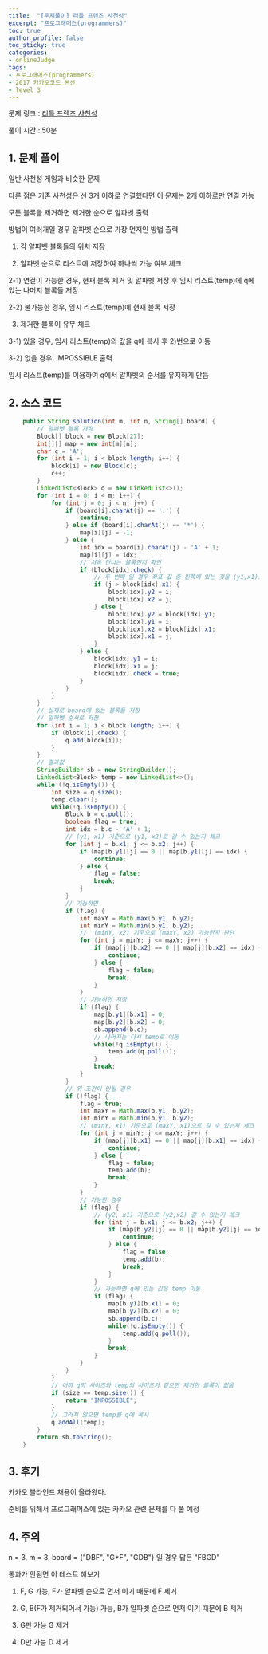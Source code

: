 ```yaml
---
title:  "[문제풀이] 리틀 프렌즈 사천성"
excerpt: "프로그래머스(programmers)"
toc: true
author_profile: false
toc_sticky: true
categories:
- onlineJudge
tags:
- 프로그래머스(programmers)
- 2017 카카오코드 본선
- level 3
---
```


문제 링크 : [리틀 프렌즈 사천성](https://programmers.co.kr/learn/courses/30/lessons/1836)

풀이 시간 : 50분


## 1. 문제 풀이

일반 사천성 게임과 비슷한 문제

다른 점은 기존 사천성은 선 3개 이하로 연결했다면 이 문제는 2개 이하로만 연결 가능

모든 블록을 제거하면 제거한 순으로 알파벳 출력

방법이 여러개일 경우 알파벳 순으로 가장 먼저인 방법 출력

1) 각 알파벳 블록들의 위치 저장

2) 알파벳 순으로 리스트에 저장하여 하나씩 가능 여부 체크

2-1) 연결이 가능한 경우, 현재 블록 제거 및 알파벳 저장 후 임시 리스트(temp)에 q에 있는 나머지 블록들 저장

2-2) 불가능한 경우, 임시 리스트(temp)에 현재 블록 저장

3) 제거한 블록이 유무 체크

3-1) 있을 경우, 임시 리스트(temp)의 값을 q에 복사 후 2)번으로 이동

3-2) 없을 경우, IMPOSSIBLE 출력

임시 리스트(temp)를 이용하여 q에서 알파벳의 순서를 유지하게 만듬


## 2. 소스 코드

```java
    public String solution(int m, int n, String[] board) {
		// 알파벳 블록 저장
		Block[] block = new Block[27];
		int[][] map = new int[m][n];
		char c = 'A';
		for (int i = 1; i < block.length; i++) {
			block[i] = new Block(c);
			c++;
		}
		LinkedList<Block> q = new LinkedList<>();
		for (int i = 0; i < m; i++) {
			for (int j = 0; j < n; j++) {
				if (board[i].charAt(j) == '.') {
					continue;
				} else if (board[i].charAt(j) == '*') {
					map[i][j] = -1;
				} else {
					int idx = board[i].charAt(j) - 'A' + 1;
					map[i][j] = idx;
					// 처음 만나는 블록인지 확인
					if (block[idx].check) {
						// 두 번째 일 경우 좌표 값 중 왼쪽에 있는 것을 (y1,x1)으로 변경
						if (j > block[idx].x1) {
							block[idx].y2 = i;
							block[idx].x2 = j;
						} else {
							block[idx].y2 = block[idx].y1;
							block[idx].y1 = i;
							block[idx].x2 = block[idx].x1;
							block[idx].x1 = j;
						}
					} else {
						block[idx].y1 = i;
						block[idx].x1 = j;
						block[idx].check = true;
					}
				}
			}
		}
		// 실제로 board에 있는 블록들 저장
		// 알파벳 순서로 저장
		for (int i = 1; i < block.length; i++) {
			if (block[i].check) {
				q.add(block[i]);
			}
		}
		// 결과값
		StringBuilder sb = new StringBuilder();
		LinkedList<Block> temp = new LinkedList<>();
		while (!q.isEmpty()) {
			int size = q.size();
			temp.clear();
			while(!q.isEmpty()) {
				Block b = q.poll();
				boolean flag = true;
				int idx = b.c - 'A' + 1;
				// (y1, x1) 기준으로 (y1, x2)로 갈 수 있는지 체크
				for (int j = b.x1; j <= b.x2; j++) {
					if (map[b.y1][j] == 0 || map[b.y1][j] == idx) {
						continue;
					} else {
						flag = false;
						break;
					}
				}
				// 가능하면
				if (flag) {
					int maxY = Math.max(b.y1, b.y2);
					int minY = Math.min(b.y1, b.y2);
					//  (minY, x2) 기준으로 (maxY, x2) 가능한지 판단
					for (int j = minY; j <= maxY; j++) {
						if (map[j][b.x2] == 0 || map[j][b.x2] == idx) {
							continue;
						} else {
							flag = false;
							break;
						}
					}
					// 가능하면 저장
					if (flag) {
						map[b.y1][b.x1] = 0;
						map[b.y2][b.x2] = 0;
						sb.append(b.c);
						// 나머지는 다시 temp로 이동
						while(!q.isEmpty()) {
							temp.add(q.poll());
						}
						break;
					}
				}
				// 위 조건이 안될 경우
				if (!flag) {
					flag = true;
					int maxY = Math.max(b.y1, b.y2);
					int minY = Math.min(b.y1, b.y2);
					// (minY, x1) 기준으로 (maxY, x1)으로 갈 수 있는지 체크
					for (int j = minY; j <= maxY; j++) {
						if (map[j][b.x1] == 0 || map[j][b.x1] == idx) {
							continue;
						} else {
							flag = false;
							temp.add(b);
							break;
						}
					}
					// 가능한 경우
					if (flag) {
						// (y2, x1) 기준으로 (y2,x2) 갈 수 있는지 체크
						for (int j = b.x1; j <= b.x2; j++) {
							if (map[b.y2][j] == 0 || map[b.y2][j] == idx) {
								continue;
							} else {
								flag = false;
								temp.add(b);
								break;
							}
						}
						// 가능하면 q에 있는 값은 temp 이동
						if (flag) {
							map[b.y1][b.x1] = 0;
							map[b.y2][b.x2] = 0;
							sb.append(b.c);
							while(!q.isEmpty()) {
								temp.add(q.poll());
							}
							break;
						}
					}
				}
			}
			// 아까 q의 사이즈와 temp의 사이즈가 같으면 제거한 블록이 없음
			if (size == temp.size()) {
				return "IMPOSSIBLE";
			}
			// 그러치 않으면 temp를 q에 복사
			q.addAll(temp);
		}
		return sb.toString();
	}
```

## 3. 후기

카카오 블라인드 채용이 올라왔다.

준비를 위해서 프로그래머스에 있는 카카오 관련 문제를 다 풀 예정


## 4. 주의

n = 3, m = 3, board = {"DBF", "G*F", "GDB"} 일 경우 답은 "FBGD"

통과가 안됨면 이 테스트 해보기

1) F, G 가능, F가 알파벳 순으로 먼저 이기 때문에 F 제거

2) G, B(F가 제거되어서 가능) 가능, B가 알파벳 순으로 먼저 이기 때문에 B 제거

3) G만 가능 G 제거

4) D만 가능 D 제거